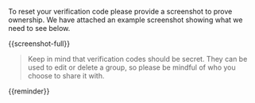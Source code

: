 To reset your verification code please provide a screenshot to prove ownership. We have attached an example screenshot showing what we need to see below.

{{screenshot-full}}

> Keep in mind that verification codes should be secret. They can be used to edit or delete a group, so please be mindful of who you choose to share it with.

{{reminder}}
